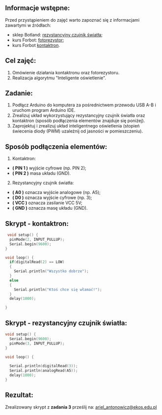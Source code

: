 ## Informacje wstępne:

Przed przystąpieniem do zajęć warto zapoznać się z informacjami zawartymi w źródłach:
- sklep Botland: [rezystancyjny czujnik światła](https://botland.com.pl/czujniki-swiatla-i-koloru/16560-czujnik-swiatla-ldr-rezystancyjny-dla-arduino-okystar.html);
- kurs Forbot: [fotorezystor](https://forbot.pl/blog/leksykon/fotorezystor);
- kurs Forbot [kontaktron](https://forbot.pl/blog/kurs-arduino-ii-przerwania-kontaktron-czujnik-pir-id16792).

## Cel zajęć:
1. Omówienie działania kontaktronu oraz fotorezystoru.
2. Realizacja algorytmu "Inteligente oświetlenie".

## Zadanie:
1. Podłącz Arduino do komputera za pośrednictwem przewodu USB A-B i uruchom program Arduino IDE.
2. Zrealizuj układ wykorzystujący rezystancyjny czujnik światła oraz kontaktron (sposób podłączenia elementów znajduje się poniżej).
3. Zaprojektuj i zrealizuj układ inteligentnego oświetlenia (stopień świecenia diody (PWM) uzależnij od jasności w pomieszczeniu).

## Sposób podłączenia elementów:
1. Kontaktron:
  - **( PIN 1 )** wyjście cyfrowe (np. PIN 2);
  - **( PIN 2 )** masa układu (GND).
  
2. Rezystancyjny czujnik światła:
  - **( A0 )** oznacza wyjście analogowe (np. A5);
  - **( D0 )** oznacza wyjście cyfrowe (np. 3);
  - **( VCC )** oznacza zasilanie VCC 5V;
  - **( GND )** oznacza masę układu (GND).


## Skrypt - kontaktron:
```c++
 void setup() {
  pinMode(2, INPUT_PULLUP);
  Serial.begin(9600);
}

void loop() {
  if(digitalRead(2) == LOW)
  {
    Serial.println("Wszystko dobrze");    
  }
  else
  {
    Serial.println("Ktoś chce się włamać!");
  }
  delay(1000);

}
```

## Skrypt - rezystancyjny czujnik światła:

```c++
void setup() {
  Serial.begin(9600);
  pinMode(3, INPUT_PULLUP);
}

void loop() {
  
  Serial.println(digitalRead(3));
  Serial.println(analogRead(A5));
  delay(1000);
}
```

## Rezultat:
Zrealizowany skrypt z **zadania 3** prześlij na: ariel_antonowicz@ekos.edu.pl
